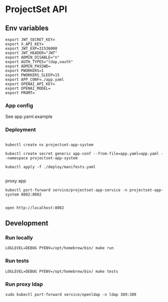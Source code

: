 # ProjectSet API

## Env variables


```
export JWT_SECRET_KEY=
export X_API_KEY=
export JWT_EXP=31536000
export JWT_HEADER="JWT"
export ADMIN_DISABLE="n"
export AUTH_TYPES="ldap,oauth"
export ADMIN_PASSWD=
export PWORKERS=1
export PWORKERS_SLEEP=15
export APP_CONF=./app.yaml
export OPENAI_API_KEY=
export OPENAI_MODEL=
export PROMT=

```

### App config 

See app.yaml.example

### Deployment 

```

kubectl create ns projectset-app-system

kubectl create secret generic app-conf --from-file=app.yaml=app.yaml --namespace projectset-app-system

kubectl apply -f ./deploy/manifests.yaml
  
```

proxy app

```
kubectl port-forward service/projectset-app-service -n projectset-app-system 8082:8082


open http://localhost:8082

```


## Development

### Run locally

```
LOGLEVEL=DEBUG PYENV=/opt/homebrew/bin/ make run

```

### Run tests

```
LOGLEVEL=DEBUG PYENV=/opt/homebrew/bin/ make tests
```

### Run proxy ldap

```
sudo kubectl port-forward service/openldap -n ldap 389:389
```


